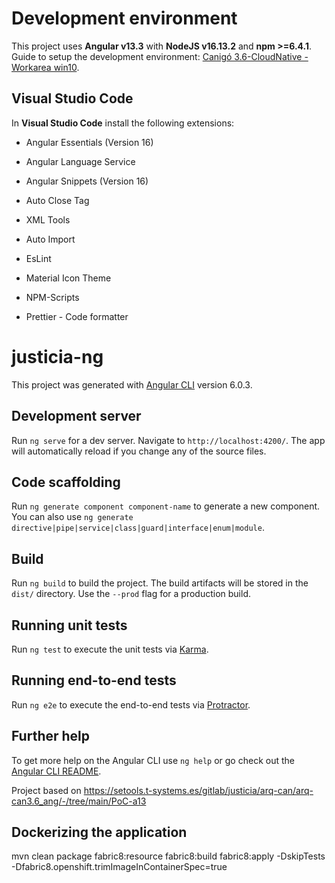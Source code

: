
# Development environment
This project uses **Angular v13.3** with **NodeJS v16.13.2** and **npm >=6.4.1**.
Guide to setup the development environment: [Canigó 3.6-CloudNative - Workarea win10](https://setools.t-systems.es/confluence/display/GAG/%5BCanigo3.6-CloudNative%5D+Workarea+win10+internacional+i+projectes+base?src=contextnavpagetreemode#id-%5BCanigo3.6-CloudNative%5DWorkareawin10internacionaliprojectesbase-Certificatsnecessaris%28cacerts%20JKS%29).

## Visual Studio Code

In **Visual Studio Code** install the following extensions:

- Angular Essentials (Version 16)

- Angular Language Service

- Angular Snippets (Version 16)

- Auto Close Tag

- XML Tools

- Auto Import

- EsLint

- Material Icon Theme

- NPM-Scripts

- Prettier - Code formatter

  

# justicia-ng

  

This project was generated with [Angular CLI](https://github.com/angular/angular-cli) version 6.0.3.

  

## Development server

  

Run `ng serve` for a dev server. Navigate to `http://localhost:4200/`. The app will automatically reload if you change any of the source files.

  

## Code scaffolding

  

Run `ng generate component component-name` to generate a new component. You can also use `ng generate directive|pipe|service|class|guard|interface|enum|module`.

  

## Build

  

Run `ng build` to build the project. The build artifacts will be stored in the `dist/` directory. Use the `--prod` flag for a production build.

  

## Running unit tests

  

Run `ng test` to execute the unit tests via [Karma](https://karma-runner.github.io).

  

## Running end-to-end tests

  

Run `ng e2e` to execute the end-to-end tests via [Protractor](http://www.protractortest.org/).

  

## Further help

  

To get more help on the Angular CLI use `ng help` or go check out the [Angular CLI README](https://github.com/angular/angular-cli/blob/master/README.md).

  
  
  

Project based on https://setools.t-systems.es/gitlab/justicia/arq-can/arq-can3.6_ang/-/tree/main/PoC-a13

  
  ## Dockerizing the application
mvn clean package fabric8:resource fabric8:build fabric8:apply -DskipTests -Dfabric8.openshift.trimImageInContainerSpec=true